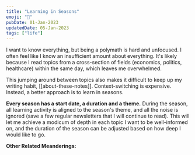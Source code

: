 ```yaml
---
title: "Learning in Seasons"
emoji: "🍂"
pubDate: 01-Jan-2023
updatedDate: 05-Jan-2023
tags: ["life"]
---
```


I want to know everything, but being a polymath is hard and unfocused. I often feel like I know an insufficient amount about everything. It's likely because I read topics from a cross-section of fields (economics, politics, healthcare) within the same day, which leaves me overwhelmed.

This jumping around between topics also makes it difficult to keep up my writing habit, [[about-these-notes]]. Context-switching is expensive. Instead, a better approach is to learn in seasons. 

**Every season has a start date, a duration and a theme.** During the season, all learning activity is aligned to the season's theme, and all the noise is ignored (save a few regular newsletters that I will continue to read). This will let me achieve a modicum of depth in each topic I want to be well-informed on, and the duration of the season can be adjusted based on how deep I would like to go.

**Other Related Meanderings:**